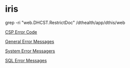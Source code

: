 # iris

grep -ri "web.DHCST.RestrictDoc" /dthealth/app/dthis/web

[CSP Error Code](https://docs.intersystems.com/iris20242/csp/docbook/Doc.View.cls?KEY=GCSP_errorcodes)

[General Error Messages](https://docs.intersystems.com/iris20242/csp/docbook/Doc.View.cls?KEY=RERR_gen)

[System Error Messagers](https://docs.intersystems.com/iris20242/csp/docbook/Doc.View.cls?KEY=RERR_system)


[SQL Error Messages](https://docs.intersystems.com/iris20242/csp/docbook/DocBook.UI.Page.cls?KEY=RERR_sql)

